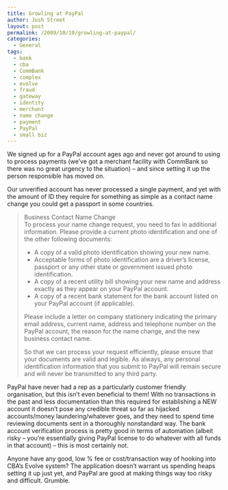 ```yaml
---
title: Growling at PayPal
author: Josh Street
layout: post
permalink: /2009/10/19/growling-at-paypal/
categories:
  - General
tags:
  - bank
  - cba
  - CommBank
  - complex
  - evolve
  - fraud
  - gateway
  - identity
  - merchant
  - name change
  - payment
  - PayPal
  - small biz
---
```

We signed up for a PayPal account ages ago and never got around to using to process payments (we&#8217;ve got a merchant facility with CommBank so there was no great urgency to the situation) &#8211; and since setting it up the person responsible has moved on.

Our unverified account has never processed a single payment, and yet with the amount of ID they require for something as simple as a contact name change you could get a passport in some countries.

> Business Contact Name Change  
> To process your name change request, you need to fax in additional information. Please provide a current photo identification and one of the other following documents:
> 
> *   A copy of a valid photo identification showing your new name.
> *   Acceptable forms of photo identification are a driver&#8217;s license, passport or any other state or government issued photo identification.
> *   A copy of a recent utility bill showing your new name and address exactly as they appear on your PayPal account.
> *   A copy of a recent bank statement for the bank account listed on your PayPal account (if applicable).
> 
> Please include a letter on company stationery indicating the primary email address, current name, address and telephone number on the PayPal account, the reason for the name change, and the new business contact name.
> 
> So that we can process your request efficiently, please ensure that your documents are valid and legible. As always, any personal identification information that you submit to PayPal will remain secure and will never be transmitted to any third party.

PayPal have never had a rep as a particularly customer friendly organisation, but this isn&#8217;t even beneficial to them! With no transactions in the past and less documentation than this required for establishing a NEW account it doesn&#8217;t pose any credible threat so far as hijacked accounts/money laundering/whatever goes, and they need to spend time reviewing documents sent in a thoroughly nonstandard way. The bank account verification process is pretty good in terms of automation (albeit risky &#8211; you&#8217;re essentially giving PayPal license to do whatever with all funds in that account) &#8211; this is most certainly not.

Anyone have any good, low % fee or cost/transaction way of hooking into CBA&#8217;s Evolve system? The application doesn&#8217;t warrant us spending heaps setting it up just yet, and PayPal are good at making things way too risky and difficult. Grumble.
